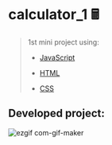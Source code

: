 # calculator_1 🖩

> 1st mini project using:
>
> - <a href="https://www.w3schools.com/js/DEFAULT.asp" target="_blank">JavaScript</a>
>
> - <a href="https://www.w3schools.com/html/default.asp" target="_blank">HTML</a>
>
> - <a href="https://www.w3schools.com/css/default.asp" target="_blank">CSS</a>

## Developed project:

![ezgif com-gif-maker](https://user-images.githubusercontent.com/87496837/177661762-0f2a177a-db4b-47d3-93a9-64680b488141.gif)
